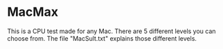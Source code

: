 # MacMax
This is a CPU test made for any Mac. 
There are 5 different levels you can choose from. 
The file "MacSult.txt" explains those different levels.
